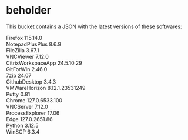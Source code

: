 # beholder
This bucket contains a JSON with the latest versions of these softwares:

Firefox            115.14.0         
NotepadPlusPlus    8.6.9            
FileZilla          3.67.1           
VNCViewer          7.12.0           
CitrixWorkspaceApp 24.5.10.29       
GitForWin          2.46.0           
7zip               24.07            
GithubDesktop      3.4.3            
VMWareHorizon      8.12.1.23531249  
Putty              0.81             
Chrome             127.0.6533.100   
VNCServer          7.12.0           
ProcessExplorer    17.06            
Edge               127.0.2651.86    
Python             3.12.5           
WinSCP             6.3.4            



